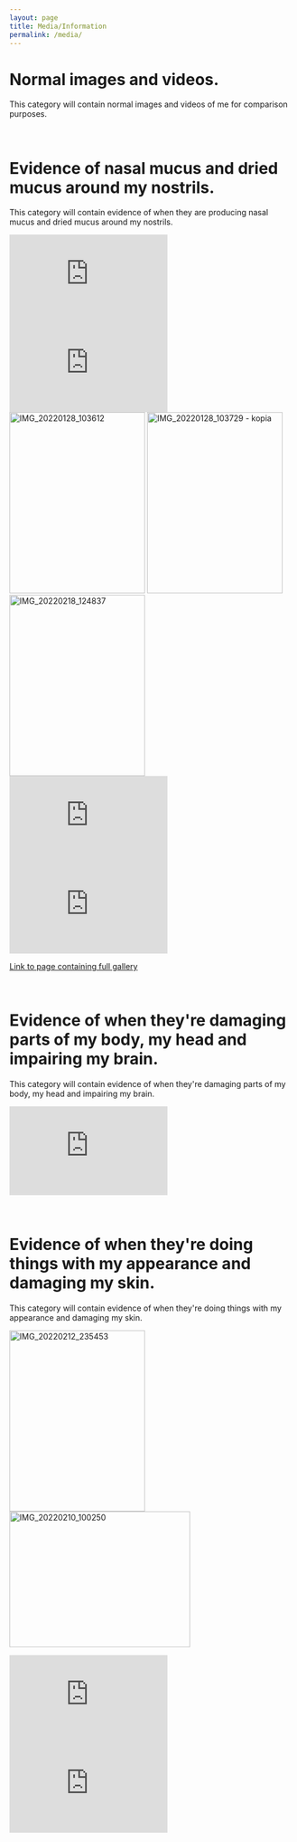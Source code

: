 ```yaml
---
layout: page
title: Media/Information
permalink: /media/
---
```


# Normal images and videos.
This category will contain normal images and videos of me for comparison purposes. 


&nbsp;
# Evidence of nasal mucus and dried mucus around my nostrils.
This category will contain evidence of when they are 
producing nasal mucus and dried mucus around my nostrils. 

<iframe width="280" height="157" src="https://www.youtube.com/embed/9gxe6Bo5PQA" title="YouTube video player" frameborder="0" allow="accelerometer; autoplay; clipboard-write; encrypted-media; gyroscope; picture-in-picture" allowfullscreen></iframe>
<iframe width="280" height="157" src="https://www.youtube.com/embed/FA1gp8WfYzk" title="YouTube video player" frameborder="0" allow="accelerometer; autoplay; clipboard-write; encrypted-media; gyroscope; picture-in-picture" allowfullscreen></iframe>
<a data-flickr-embed="true" href="https://www.flickr.com/photos/195220912@N02/51944085016/in/dateposted-public/" title="IMG_20220128_103612"><img src="https://live.staticflickr.com/65535/51944085016_a1020c4b3b_n.jpg" width="240" height="320" alt="IMG_20220128_103612"></a><script async src="//embedr.flickr.com/assets/client-code.js" charset="utf-8"></script>
<a data-flickr-embed="true" href="https://www.flickr.com/photos/195220912@N02/51944172238/in/dateposted-public/" title="IMG_20220128_103729 - kopia"><img src="https://live.staticflickr.com/65535/51944172238_9154129484_n.jpg" width="240" height="320" alt="IMG_20220128_103729 - kopia"></a><script async src="//embedr.flickr.com/assets/client-code.js" charset="utf-8"></script>
<a data-flickr-embed="true" href="https://www.flickr.com/photos/195220912@N02/51955515065/in/dateposted-public/" title="IMG_20220218_124837"><img src="https://live.staticflickr.com/65535/51955515065_5d3cce308d_n.jpg" width="240" height="320" alt="IMG_20220218_124837"></a><script async src="//embedr.flickr.com/assets/client-code.js" charset="utf-8"></script>
<iframe width="280" height="157" src="https://www.youtube.com/embed/UQhw5acRZ8c" title="YouTube video player" frameborder="0" allow="accelerometer; autoplay; clipboard-write; encrypted-media; gyroscope; picture-in-picture" allowfullscreen></iframe>
<iframe width="280" height="157" src="https://www.youtube.com/embed/jSq4tHsKSCg" title="YouTube video player" frameborder="0" allow="accelerometer; autoplay; clipboard-write; encrypted-media; gyroscope; picture-in-picture" allowfullscreen></iframe>

[Link to page containing full gallery]()

&nbsp;
# Evidence of when they're damaging parts of my body, my head and impairing my brain.
This category will contain evidence of when they're damaging parts of my body, my head and impairing my brain.


<iframe width="280" height="157" src="https://www.youtube.com/embed/Tapx8iQ4fBc" title="YouTube video player" frameborder="0" allow="accelerometer; autoplay; clipboard-write; encrypted-media; gyroscope; picture-in-picture" allowfullscreen></iframe>


&nbsp;
# Evidence of when they're doing things with my appearance and damaging my skin.
This category will contain evidence of when they're doing things with my appearance and damaging my skin.

<a data-flickr-embed="true" href="https://www.flickr.com/photos/195220912@N02/51955510020/in/dateposted-public/" title="IMG_20220212_235453"><img src="https://live.staticflickr.com/65535/51955510020_5a84d466f7_n.jpg" width="240" height="320" alt="IMG_20220212_235453"></a><script async src="//embedr.flickr.com/assets/client-code.js" charset="utf-8"></script>
<a data-flickr-embed="true" href="https://www.flickr.com/photos/195220912@N02/51954922571/in/dateposted-public/" title="IMG_20220210_100250"><img src="https://live.staticflickr.com/65535/51954922571_57cb64a6d8_n.jpg" width="320" height="240" alt="IMG_20220210_100250"></a><script async src="//embedr.flickr.com/assets/client-code.js" charset="utf-8"></script>
<iframe width="280" height="157" src="https://www.youtube.com/embed/hm0EC8Jh8g4" title="YouTube video player" frameborder="0" allow="accelerometer; autoplay; clipboard-write; encrypted-media; gyroscope; picture-in-picture" allowfullscreen></iframe>
<iframe width="280" height="157" src="https://www.youtube.com/embed/6ew5m7Iiyxs" title="YouTube video player" frameborder="0" allow="accelerometer; autoplay; clipboard-write; encrypted-media; gyroscope; picture-in-picture" allowfullscreen></iframe>